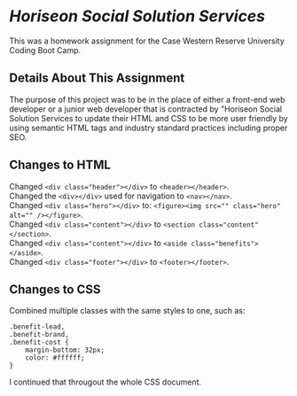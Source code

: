 # __*Horiseon Social Solution Services*__
This was a homework assignment for the Case Western Reserve University Coding Boot Camp.


## __Details About This Assignment__
The purpose of this project was to be in the place of either a front-end web developer or a junior web developer that is contracted by "Horiseon Social Solution Services to update their HTML and CSS to be more user friendly by using semantic HTML tags and industry standard practices including proper SEO.


## Changes to HTML
Changed `<div class="header"></div>` to `<header></header>`. <br>
Changed the `<div></div>` used for navigation to `<nav></nav>`. <br>
Changed `<div class="hero"></div>` to: `<figure><img src="" class="hero" alt="" /></figure>`. <br>
Changed `<div class="content"></div>` to `<section class="content"</section>`. <br>
Changed `<div class="content"></div>` to `<aside class="benefits"></aside>`. <br>
Changed `<div class="footer"></div>` to `<footer></footer>`. <br>



## Changes to CSS

Combined multiple classes with the same styles to one, such as:
```
.benefit-lead,
.benefit-brand,
.benefit-cost {
    margin-bottom: 32px;
    color: #ffffff;
}
```
I continued that througout the whole CSS document. <br>

